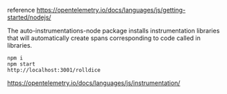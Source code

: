 reference https://opentelemetry.io/docs/languages/js/getting-started/nodejs/

The auto-instrumentations-node package installs instrumentation libraries that will automatically create spans corresponding to code called in libraries.

```
npm i 
npm start
http://localhost:3001/rolldice
```


https://opentelemetry.io/docs/languages/js/instrumentation/